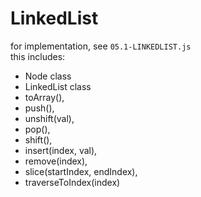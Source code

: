 # LinkedList

for implementation, see `05.1-LINKEDLIST.js`<br>
this includes:

- Node class
- LinkedList class
- toArray(),
- push(),
- unshift(val),
- pop(),
- shift(),
- insert(index, val),
- remove(index),
- slice(startIndex, endIndex),
- traverseToIndex(index)
